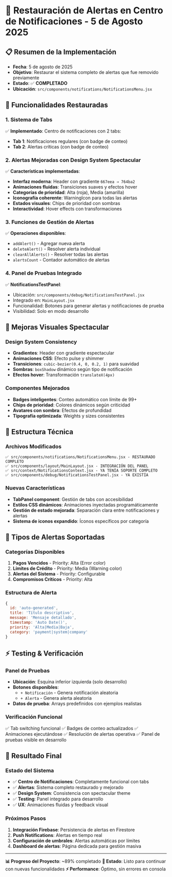 # 🔔 Restauración de Alertas en Centro de Notificaciones - 5 de Agosto 2025

## 📋 **Resumen de la Implementación**
- **Fecha**: 5 de agosto de 2025
- **Objetivo**: Restaurar el sistema completo de alertas que fue removido previamente
- **Estado**: ✅ **COMPLETADO**
- **Ubicación**: `src/components/notifications/NotificationsMenu.jsx`

## 🎯 **Funcionalidades Restauradas**

### **1. Sistema de Tabs** 
✅ **Implementado**: Centro de notificaciones con 2 tabs:
- **Tab 1**: Notificaciones regulares (con badge de conteo)
- **Tab 2**: Alertas críticas (con badge de conteo)

### **2. Alertas Mejoradas con Design System Spectacular**
✅ **Características implementadas**:
- **Interfaz moderna**: Header con gradiente `667eea → 764ba2`
- **Animaciones fluidas**: Transiciones suaves y efectos hover
- **Categorías de prioridad**: Alta (roja), Media (amarilla)
- **Iconografía coherente**: WarningIcon para todas las alertas
- **Estados visuales**: Chips de prioridad con sombras
- **Interactividad**: Hover effects con transformaciones

### **3. Funciones de Gestión de Alertas**
✅ **Operaciones disponibles**:
- `addAlert()` - Agregar nueva alerta
- `deleteAlert()` - Resolver alerta individual
- `clearAllAlerts()` - Resolver todas las alertas
- `alertsCount` - Contador automático de alertas

### **4. Panel de Pruebas Integrado**
✅ **NotificationsTestPanel**:
- Ubicación: `src/components/debug/NotificationsTestPanel.jsx`
- Integrado en: `MainLayout.jsx`
- Funcionalidad: Botones para generar alertas y notificaciones de prueba
- Visibilidad: Solo en modo desarrollo

## 🎨 **Mejoras Visuales Spectacular**

### **Design System Consistency**
- **Gradientes**: Header con gradiente espectacular
- **Animaciones CSS**: Efecto pulse y shimmer
- **Transiciones**: `cubic-bezier(0.4, 0, 0.2, 1)` para suavidad
- **Sombras**: `boxShadow` dinámico según tipo de notificación
- **Efectos hover**: Transformación `translateX(4px)`

### **Componentes Mejorados**
- **Badges inteligentes**: Conteo automático con límite de 99+
- **Chips de prioridad**: Colores dinámicos según criticidad
- **Avatares con sombra**: Efectos de profundidad
- **Tipografía optimizada**: Weights y sizes consistentes

## 🔧 **Estructura Técnica**

### **Archivos Modificados**
```
✅ src/components/notifications/NotificationsMenu.jsx - RESTAURADO COMPLETO
✅ src/components/layout/MainLayout.jsx - INTEGRACIÓN DEL PANEL
✅ src/context/NotificationsContext.jsx - YA TENÍA SOPORTE COMPLETO
✅ src/components/debug/NotificationsTestPanel.jsx - YA EXISTÍA
```

### **Nuevas Características**
- **TabPanel component**: Gestión de tabs con accesibilidad
- **Estilos CSS dinámicos**: Animaciones inyectadas programáticamente
- **Gestión de estado mejorada**: Separación clara entre notificaciones y alertas
- **Sistema de iconos expandido**: Íconos específicos por categoría

## 🚨 **Tipos de Alertas Soportadas**

### **Categorías Disponibles**
1. **Pagos Vencidos** - Priority: Alta (Error color)
2. **Límites de Crédito** - Priority: Media (Warning color)
3. **Alertas del Sistema** - Priority: Configurable
4. **Compromisos Críticos** - Priority: Alta

### **Estructura de Alerta**
```javascript
{
  id: 'auto-generated',
  title: 'Título descriptivo',
  message: 'Mensaje detallado',
  timestamp: 'Auto Date()',
  priority: 'Alta|Media|Baja',
  category: 'payment|system|company'
}
```

## ⚡ **Testing & Verificación**

### **Panel de Pruebas**
- **Ubicación**: Esquina inferior izquierda (solo desarrollo)
- **Botones disponibles**:
  - `+ Notificación` - Genera notificación aleatoria
  - `+ Alerta` - Genera alerta aleatoria
- **Datos de prueba**: Arrays predefinidos con ejemplos realistas

### **Verificación Funcional**
✅ Tab switching funcional
✅ Badges de conteo actualizados
✅ Animaciones ejecutándose
✅ Resolución de alertas operativa
✅ Panel de pruebas visible en desarrollo

## 🎉 **Resultado Final**

### **Estado del Sistema**
- ✅ **Centro de Notificaciones**: Completamente funcional con tabs
- ✅ **Alertas**: Sistema completo restaurado y mejorado
- ✅ **Design System**: Consistencia con spectacular theme
- ✅ **Testing**: Panel integrado para desarrollo
- ✅ **UX**: Animaciones fluidas y feedback visual

### **Próximos Pasos**
1. **Integración Firebase**: Persistencia de alertas en Firestore
2. **Push Notifications**: Alertas en tiempo real
3. **Configuración de umbrales**: Alertas automáticas por límites
4. **Dashboard de alertas**: Página dedicada para gestión masiva

---

**📊 Progreso del Proyecto**: ~89% completado
**🔄 Estado**: Listo para continuar con nuevas funcionalidades
**⚡ Performance**: Óptimo, sin errores en consola
